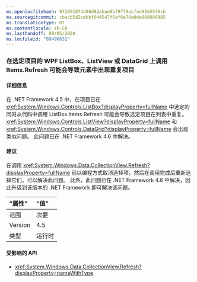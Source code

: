 ```yaml
---
ms.openlocfilehash: 972601874d80d82ebae8b79779acfed82e5570cb
ms.sourcegitcommit: cbacb5d2cebbf044547f6af6e74a9de866800985
ms.translationtype: HT
ms.contentlocale: zh-CN
ms.lasthandoff: 09/05/2020
ms.locfileid: "89496632"
---
```

### <a name="calling-itemsrefresh-on-a-wpf-listbox-listview-or-datagrid-with-items-selected-can-cause-duplicate-items-to-appear-in-the-element"></a>在选定项目的 WPF ListBox、ListView 或 DataGrid 上调用 Items.Refresh 可能会导致元素中出现重复项目

#### <a name="details"></a>详细信息

在 .NET Framework 4.5 中，在项目已在 <xref:System.Windows.Controls.ListBox?displayProperty=fullName> 中选定的同时从代码中调用 ListBox.Items.Refresh 可能会导致选定项目在列表中重复。 <xref:System.Windows.Controls.ListView?displayProperty=fullName> 和 <xref:System.Windows.Controls.DataGrid?displayProperty=fullName> 会出现类似问题。 此问题已在 .NET Framework 4.6 中解决。

#### <a name="suggestion"></a>建议

在调用 <xref:System.Windows.Data.CollectionView.Refresh?displayProperty=fullName> 前以编程方式取消选择项，然后在调用完成后重新选择它们，可以解决此问题。 此外，此问题已在 .NET Framework 4.6 中解决，因此升级到该版本的 .NET Framework 即可解决该问题。

| “属性”    | “值”       |
|:--------|:------------|
| 范围   |次要|
|Version|4.5|
|类型|运行时

#### <a name="affected-apis"></a>受影响的 API

- <xref:System.Windows.Data.CollectionView.Refresh?displayProperty=nameWithType>

<!--

#### Affected APIs

- `M:System.Windows.Data.CollectionView.Refresh`

-->
